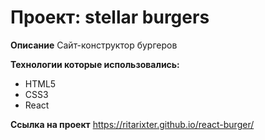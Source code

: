 # Проект: stellar burgers


**Описание**
Сайт-конструктор бургеров

**Технологии которые использовались:**

* HTML5
* CSS3
* React 

**Ссылка на проект**
https://ritarixter.github.io/react-burger/

